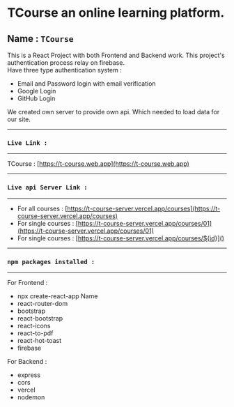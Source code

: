 # TCourse an online learning platform.



## Name : `TCourse`

This is a React Project with both Frontend and Backend work. This project's authentication process relay on firebase.\
Have three type authentication system :
* Email and Password login with email verification
* Google Login
* GitHub Login

We created own server to provide own api. Which needed to load data for our site.
*** 
### `Live Link : `
*** 

 TCourse : [https://t-course.web.app](https://t-course.web.app) 

*** 
### `Live api Server Link :`
*** 

* For all courses : [https://t-course-server.vercel.app/courses](https://t-course-server.vercel.app/courses)
* For single courses : [https://t-course-server.vercel.app/courses/01](https://t-course-server.vercel.app/courses/01)
* For single courses : [https://t-course-server.vercel.app/courses/${id}]()

*** 
### `npm packages installed :`
***   
 For Frontend :
 * npx create-react-app Name
 * react-router-dom
 * bootstrap
 * react-bootstrap
 * react-icons
 * react-to-pdf
 * react-hot-toast
 * firebase

 For Backend : 
 * express
 * cors
 * vercel
 * nodemon